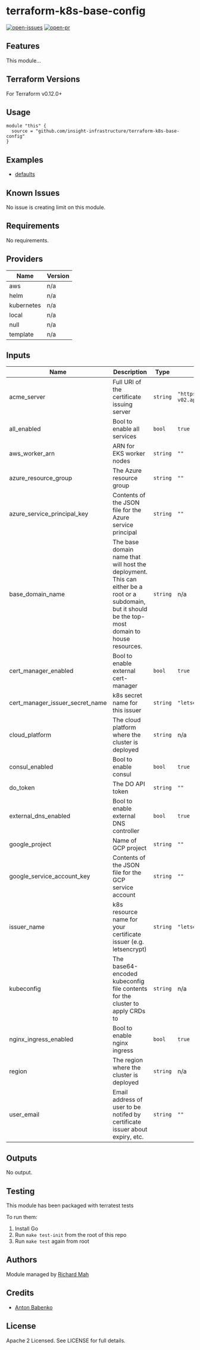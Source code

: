# terraform-k8s-base-config

[![open-issues](https://img.shields.io/github/issues-raw/insight-infrastructure/terraform-k8s-base-config?style=for-the-badge)](https://github.com/shinyfoil/terraform-k8s-base-config/issues)
[![open-pr](https://img.shields.io/github/issues-pr-raw/insight-infrastructure/terraform-k8s-base-config?style=for-the-badge)](https://github.com/shinyfoil/terraform-k8s-base-config/pulls)

## Features

This module...

## Terraform Versions

For Terraform v0.12.0+

## Usage

```hcl
module "this" {
  source = "github.com/insight-infrastructure/terraform-k8s-base-config"
}
```
## Examples

- [defaults](https://github.com/insight-infrastructure/terraform-k8s-base-config/tree/master/examples/defaults)

## Known  Issues
No issue is creating limit on this module.

<!-- BEGINNING OF PRE-COMMIT-TERRAFORM DOCS HOOK -->
## Requirements

No requirements.

## Providers

| Name | Version |
|------|---------|
| aws | n/a |
| helm | n/a |
| kubernetes | n/a |
| local | n/a |
| null | n/a |
| template | n/a |

## Inputs

| Name | Description | Type | Default | Required |
|------|-------------|------|---------|:--------:|
| acme\_server | Full URI of the certificate issuing server | `string` | `"https://acme-v02.api.letsencrypt.org/directory"` | no |
| all\_enabled | Bool to enable all services | `bool` | `true` | no |
| aws\_worker\_arn | ARN for EKS worker nodes | `string` | `""` | no |
| azure\_resource\_group | The Azure resource group | `string` | `""` | no |
| azure\_service\_principal\_key | Contents of the JSON file for the Azure service principal | `string` | `""` | no |
| base\_domain\_name | The base domain name that will host the deployment. This can either be a root or a subdomain, but it should be the top-most domain to house resources. | `string` | n/a | yes |
| cert\_manager\_enabled | Bool to enable external cert-manager | `bool` | `true` | no |
| cert\_manager\_issuer\_secret\_name | k8s secret name for this issuer | `string` | `"letsencrypt-issuer-account-key"` | no |
| cloud\_platform | The cloud platform where the cluster is deployed | `string` | n/a | yes |
| consul\_enabled | Bool to enable consul | `bool` | `true` | no |
| do\_token | The DO API token | `string` | `""` | no |
| external\_dns\_enabled | Bool to enable external DNS controller | `bool` | `true` | no |
| google\_project | Name of GCP project | `string` | `""` | no |
| google\_service\_account\_key | Contents of the JSON file for the GCP service account | `string` | `""` | no |
| issuer\_name | k8s resource name for your certificate issuer (e.g. letsencrypt) | `string` | `"letsencrypt"` | no |
| kubeconfig | The base64-encoded kubeconfig file contents for the cluster to apply CRDs to | `string` | n/a | yes |
| nginx\_ingress\_enabled | Bool to enable nginx ingress | `bool` | `true` | no |
| region | The region where the cluster is deployed | `string` | n/a | yes |
| user\_email | Email address of user to be notifed by certificate issuer about expiry, etc. | `string` | `""` | no |

## Outputs

No output.

<!-- END OF PRE-COMMIT-TERRAFORM DOCS HOOK -->

## Testing
This module has been packaged with terratest tests

To run them:

1. Install Go
2. Run `make test-init` from the root of this repo
3. Run `make test` again from root

## Authors

Module managed by [Richard Mah](https://github.com/shinyfoil)

## Credits

- [Anton Babenko](https://github.com/antonbabenko)

## License

Apache 2 Licensed. See LICENSE for full details.